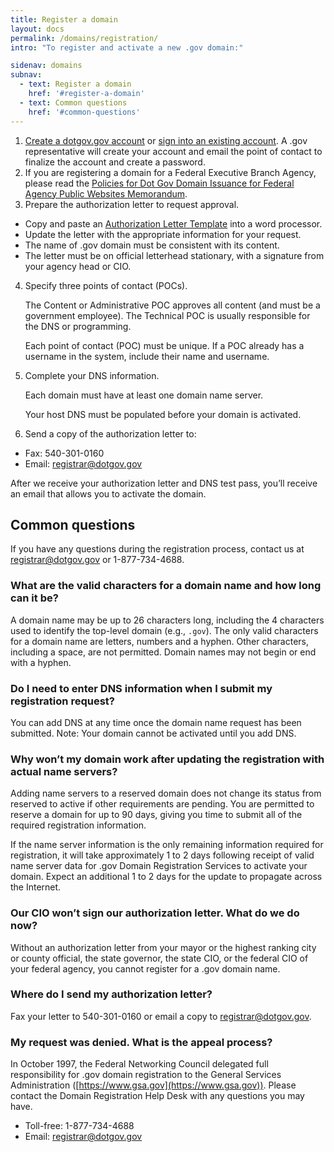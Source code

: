 ```yaml
---
title: Register a domain
layout: docs
permalink: /domains/registration/
intro: "To register and activate a new .gov domain:"

sidenav: domains
subnav:
  - text: Register a domain
    href: '#register-a-domain'
  - text: Common questions
    href: '#common-questions'
---
```


1. [Create a dotgov.gov account](https://www.dotgov.gov/dotgov-web/user/register_registrant.xhtml?_m=2) or [sign into an existing account](https://www.dotgov.gov/dotgov-web/welcome.xhtml?_m=1).
A .gov representative will create your account and email the point of contact to finalize the account and create a password.
2. If you are registering a domain for a Federal Executive Branch Agency, please read the [Policies for Dot Gov Domain Issuance for Federal Agency Public Websites Memorandum](http://web.archive.org/web/20150513215856/https://www.whitehouse.gov/sites/default/files/omb/egov/memo/policies-for-dot-gov-domain-issuance-for-federal-agency-public-websites.pdf).
3. Prepare the authorization letter to request approval.
- Copy and paste an [Authorization Letter Template](/domains/registration/form-letters/) into a word processor.
- Update the letter with the appropriate information for your request.
- The name of .gov domain must be consistent with its content.
- The letter must be on official letterhead stationary, with a signature from your agency head or CIO.
4. Specify three points of contact (POCs).

   The Content or Administrative POC approves all content (and must be a government employee). The Technical POC is usually responsible for the DNS or programming.  

   Each point of contact (POC) must be unique. If a POC already has a username in the system, include their name and username.  
5. Complete your DNS information.

   Each domain must have at least one domain name server.  

   Your host DNS must be populated before your domain is activated.  
6. Send a copy of the authorization letter to:
* Fax: 540-301-0160
* Email: <registrar@dotgov.gov>

After we receive your authorization letter and DNS test pass, you’ll receive an email that allows you to activate the domain.

## Common questions

If you have any questions during the registration process, contact us at <registrar@dotgov.gov> or 1-877-734-4688.

### What are the valid characters for a domain name and how long can it be?

A domain name may be up to 26 characters long, including the 4 characters used to identify the top-level domain (e.g., `.gov`). The only valid characters for a domain name are letters, numbers and a hyphen. Other characters, including a space, are not permitted. Domain names may not begin or end with a hyphen.

### Do I need to enter DNS information when I submit my registration request?

You can add DNS at any time once the domain name request has been submitted. Note: Your domain cannot be activated until you add DNS.

### Why won’t my domain work after updating the registration with actual name servers?

Adding name servers to a reserved domain does not change its status from reserved to active if other requirements are pending. You are permitted to reserve a domain for up to 90 days, giving you time to submit all of the required registration information.

If the name server information is the only remaining information required for registration, it will take approximately 1 to 2 days following receipt of valid name server data for .gov Domain Registration Services to activate your domain. Expect an additional 1 to 2 days for the update to propagate across the Internet.

### Our CIO won’t sign our authorization letter. What do we do now?

Without an authorization letter from your mayor or the highest ranking city or county official, the state governor, the state CIO, or the federal CIO of your federal agency, you cannot register for a .gov domain name.

### Where do I send my authorization letter?

Fax your letter to 540-301-0160 or email a copy to [registrar@dotgov.gov](mailto:registrar@dotgov.gov).

### My request was denied. What is the appeal process?

In October 1997, the Federal Networking Council delegated full responsibility for .gov domain registration to the General Services Administration ([https://www.gsa.gov](https://www.gsa.gov)). Please contact the Domain Registration Help Desk with any questions you may have.

- Toll-free: 1-877-734-4688
- Email: <registrar@dotgov.gov>
